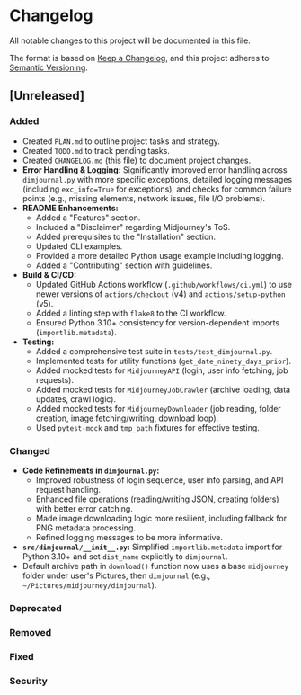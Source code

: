 # Changelog

All notable changes to this project will be documented in this file.

The format is based on [Keep a Changelog](https://keepachangelog.com/en/1.0.0/),
and this project adheres to [Semantic Versioning](https://semver.org/spec/v2.0.0.html).

## [Unreleased]

### Added
- Created `PLAN.md` to outline project tasks and strategy.
- Created `TODO.md` to track pending tasks.
- Created `CHANGELOG.md` (this file) to document project changes.
- **Error Handling & Logging:** Significantly improved error handling across `dimjournal.py` with more specific exceptions, detailed logging messages (including `exc_info=True` for exceptions), and checks for common failure points (e.g., missing elements, network issues, file I/O problems).
- **README Enhancements:**
    - Added a "Features" section.
    - Included a "Disclaimer" regarding Midjourney's ToS.
    - Added prerequisites to the "Installation" section.
    - Updated CLI examples.
    - Provided a more detailed Python usage example including logging.
    - Added a "Contributing" section with guidelines.
- **Build & CI/CD:**
    - Updated GitHub Actions workflow (`.github/workflows/ci.yml`) to use newer versions of `actions/checkout` (v4) and `actions/setup-python` (v5).
    - Added a linting step with `flake8` to the CI workflow.
    - Ensured Python 3.10+ consistency for version-dependent imports (`importlib.metadata`).
- **Testing:**
    - Added a comprehensive test suite in `tests/test_dimjournal.py`.
    - Implemented tests for utility functions (`get_date_ninety_days_prior`).
    - Added mocked tests for `MidjourneyAPI` (login, user info fetching, job requests).
    - Added mocked tests for `MidjourneyJobCrawler` (archive loading, data updates, crawl logic).
    - Added mocked tests for `MidjourneyDownloader` (job reading, folder creation, image fetching/writing, download loop).
    - Used `pytest-mock` and `tmp_path` fixtures for effective testing.

### Changed
- **Code Refinements in `dimjournal.py`:**
    - Improved robustness of login sequence, user info parsing, and API request handling.
    - Enhanced file operations (reading/writing JSON, creating folders) with better error catching.
    - Made image downloading logic more resilient, including fallback for PNG metadata processing.
    - Refined logging messages to be more informative.
- **`src/dimjournal/__init__.py`:** Simplified `importlib.metadata` import for Python 3.10+ and set `dist_name` explicitly to `dimjournal`.
- Default archive path in `download()` function now uses a base `midjourney` folder under user's Pictures, then `dimjournal` (e.g., `~/Pictures/midjourney/dimjournal`).

### Deprecated

### Removed

### Fixed

### Security
